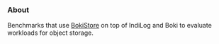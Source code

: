 ### About ###

Benchmarks that use [BokiStore](https://github.com/ut-osa/boki/tree/sosp-release/slib/statestore) on top of IndiLog and Boki to evaluate workloads for object storage.